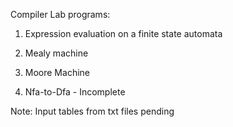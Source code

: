 Compiler Lab programs:

1. Expression evaluation on a finite state automata

2. Mealy machine

3. Moore Machine 

4. Nfa-to-Dfa - Incomplete

Note: Input tables from txt files pending
